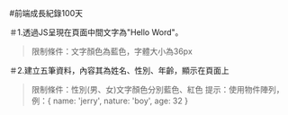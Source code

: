 ﻿#前端成長紀錄100天

＃1.透過JS呈現在頁面中間文字為"Hello Word"。
> 限制條件：文字顏色為藍色，字體大小為36px

＃2.建立五筆資料，內容其為姓名、性別、年齡，顯示在頁面上
> 限制條件：性別(男、女)文字顏色分別藍色、紅色
> 提示：使用物件陣列，例：{ name: 'jerry', nature: 'boy', age: 32 }
